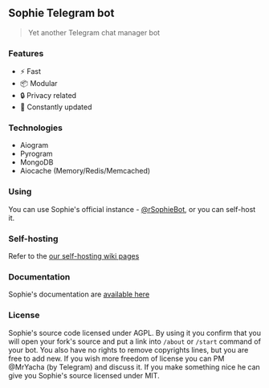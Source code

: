 ## Sophie Telegram bot
> Yet another Telegram chat manager bot

### Features
+ ⚡️ Fast
+ 📦 Modular
+ 🔒 Privacy related
+ 💫 Constantly updated

### Technologies
+ Aiogram
+ Pyrogram
+ MongoDB
+ Aiocache (Memory/Redis/Memcached)

### Using
You can use Sophie's official instance - [@rSophieBot](https://t.me/rSophieBot), or you can self-host it.

### Self-hosting
Refer to the [our self-hosting wiki pages](https://gitlab.com/SophieBot/sophie/-/wikis/home)

### Documentation
Sophie's documentation are [available here](https://wiki.sophiebot.gq)

### License
Sophie's source code licensed under AGPL. By using it you confirm that you will open your fork's source and put a link into `/about` or `/start` command of your bot.
You also have no rights to remove copyrights lines, but you are free to add new.
If you wish more freedom of license you can PM @MrYacha (by Telegram) and discuss it. If you make something nice he can give you Sophie's source licensed under MIT.